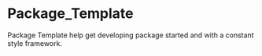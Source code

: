 # Package_Template
Package Template help get developing package started and with a constant style framework.
